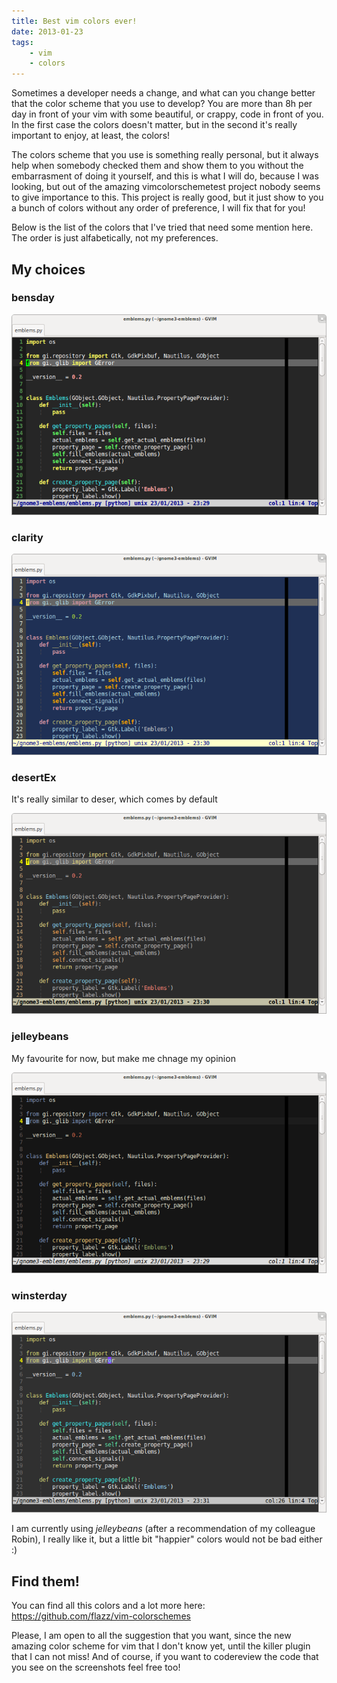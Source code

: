 ```yaml
---
title: Best vim colors ever!
date: 2013-01-23
tags: 
    - vim
    - colors
---
```


Sometimes a developer needs a change, and what can you change better
that the color scheme that you use to develop? You are more than 8h per
day in front of your vim with some beautiful, or crappy, code in front
of you. In the first case the colors doesn't matter, but in the second
it's really important to enjoy, at least, the colors!

The colors scheme that you use is something really personal, but it
always help when somebody checked them and show them to you without the
embarrasment of doing it yourself, and this is what I will do, because I
was looking, but out of the amazing vimcolorschemetest project nobody
seems to give importance to this. This project is really good, but it
just show to you a bunch of colors without any order of preference, I
will fix that for you!

Below is the list of the colors that I've tried that need some mention
here. The order is just alfabetically, not my preferences.

My choices
----------

### bensday

![image](/vim/bensday.png)

### clarity

![image](/vim/clarity.png)

### desertEx

It's really similar to deser, which comes by default

![image](/vim/desertEx.png)

### jelleybeans

My favourite for now, but make me chnage my opinion

![image](/vim/jelleybeans.png)

### winsterday

![image](/vim/winsterday.png)

I am currently using *jelleybeans* (after a recommendation of my
colleague Robin), I really like it, but a little bit "happier" colors
would not be bad either :)

Find them!
----------

You can find all this colors and a lot more here:
https://github.com/flazz/vim-colorschemes

Please, I am open to all the suggestion that you want, since the new
amazing color scheme for vim that I don't know yet, until the killer
plugin that I can not miss! And of course, if you want to codereview the
code that you see on the screenshots feel free too!
